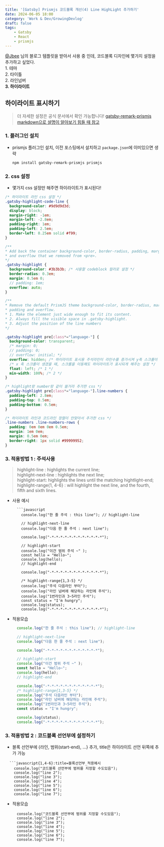 ```yaml
---
title: '[Gatsby] Prismjs 코드블록 개선(4) Line HighLight 추가하기'
date: 2024-06-05 18:00
category: 'Work & Dev/GrowingDevlog'
draft: false
tags:
    - Gatsby
    - React
    - prismjs
---
```

<aside>
<a href="https://github.com/JaeYeopHan">@Jbee</a> 님의 블로그 템플릿을 받아서 사용 중 인데, 코드블록 디자인에 몇가지 설정을 추가하고 싶었다.  <br/>
1. 테마 <br/>
2. 타이틀 <br/>
2. 라인넘버 <br/>
<b>3. 하이라이트</b>  <br/>
</aside>

## 하이라이트 표시하기

  > 더 자세한 설정은 공식 문서에서 확인 가능합니다!
  > [gatsby-remark-prismjs](https://www.gatsbyjs.com/plugins/gatsby-remark-prismjs/)  
  > [markdown으로 설명이 알아보기 힘들 때 참고](https://unpkg.com/browse/gatsby-remark-prismjs@3.2.4/README.md)  

### 1. 플러그인 설치
* prismjs 플러그인 설치, 이전 포스팅에서 설치하고 `package.json`에 이미있으면 생략
  ```bash
  npm install gatsby-remark-prismjs prismjs
  ```

### 2. css 설정
  * 몇가지 css 설정만 해주면 하이라이트가 표시된다!

  ```css:title=style/code.scss
  /* 하이라이트 라인 css 설정 */
  .gatsby-highlight-code-line {
    background-color: #9d9d9d3d;
    display: block;
    margin-right: -1em;
    margin-left: -2.8em;
    padding-right: 1em;
    padding-left: 2.5em;
    border-left: 0.25em solid #f99;
  }

  /**
  * Add back the container background-color, border-radius, padding, margin
  * and overflow that we removed from <pre>.
  */
  .gatsby-highlight {
    background-color: #3b3b3b; /* 사용할 codeblock 컬러로 설정 */
    border-radius: 0.3em;
    margin: 0.5em 0;
    // padding: 1em;
    overflow: auto;
  }

  /**
  * Remove the default PrismJS theme background-color, border-radius, margin,
  * padding and overflow.
  * 1. Make the element just wide enough to fit its content.
  * 2. Always fill the visible space in .gatsby-highlight.
  * 3. Adjust the position of the line numbers
  */
  
  .gatsby-highlight pre[class*="language-"] {
    background-color: transparent;
    /* margin: 0;
    // padding: 0;
    // overflow: initial; */
    overflow: hidden; /* 하이라이트 표시용 주석라인이 라인수를 증가시켜 y축 스크롤이 생기는 것으로 추정, hidden으로 바꿈 */
    /* x 축 스크롤이 생겼을 때, 스크롤을 이동해도 하이라이트가 표시되게 해주는 설정 */
    float: left; /* 1 */
    min-width: 100%; /* 2 */
  }

  /* highlight랑 number랑 같이 쓸거라 추가한 css */
  .gatsby-highlight pre[class*="language-"].line-numbers {
    padding-left: 2.8em;
    padding-top: 0.5em;
    padding-bottom: 0.5em;
  }

  /* 하이라이트 라인과 코드라인 정렬이 안맞아서 추가한 css */
  .line-numbers .line-numbers-rows {
    padding: 0em 0em 0em 0.5em;
    margin: 1em 0em;
    margin: 0.5em 0em;
    border-right: 1px solid #99999952;
  }
  ```

### 3. 적용방법 1 : 주석사용

> highlight-line : highlights the current line;  
> highlight-next-line : highlights the next line;  
> highlight-start: highlights the lines until the matching hightlight-end;  
> highlight-range{1, 4-6} : will highlight the next line, and the fourth, fifth and sixth lines.  


* 사용 예시
  ```none
    ```javascript
      console.log("한 줄 주석 : this line"); // highlight-line  

      // highlight-next-line
      console.log("다음 한 줄 주석 : next line");

      console.log("-*-*-*-*-*-*-*-*-*-*-*-*");

      // highlight-start
      console.log("이건 범위 주석 ~" );
      const hello = "Hello~";
      console.log(hello);
      // highlight-end

      console.log("-*-*-*-*-*-*-*-*-*-*-*-*");

      /* highlight-range{1,3-5} */
      console.log("주석 다음라인 부터");
      console.log("라인 넘버에 해당하는 라인에 주석");
      console.log("1번라인과 3~5라인 주석");
      const status = "I'm hungry";
      console.log(status);
      console.log("-*-*-*-*-*-*-*-*-*-*-*-*");
  ```


* 적용모습
  ```javascript
    console.log("한 줄 주석 : this line"); // highlight-line  

    // highlight-next-line
    console.log("다음 한 줄 주석 : next line");

    console.log("-*-*-*-*-*-*-*-*-*-*-*-*");

    // highlight-start
    console.log("이건 범위 주석 ~" );
    const hello = "Hello~";
    console.log(hello);
    // highlight-end

    console.log("-*-*-*-*-*-*-*-*-*-*-*-*");
    /* highlight-range{1,3-5} */
    console.log("주석 다음라인 부터");
    console.log("라인 넘버에 해당하는 라인에 주석");
    console.log("1번라인과 3~5라인 주석");
    const status = "I'm hungry";

    console.log(status);
    console.log("-*-*-*-*-*-*-*-*-*-*-*-*");
  ```

### 3. 적용방법 2 : 코드블록 선언부에 설정하기
* 블록 선언부에 {라인, 범위(start-end), ...} 추가, title은 하이라이트 선언 뒤쪽에 추가 가능
```none
  ```javascript{1,4-6}:title=블록선언부_적용예시
    console.log("코드블록 선언부에 범위를 지정할 수도있음");
    console.log("line 2");
    console.log("line 3");
    console.log("line 4");
    console.log("line 5");
    console.log("line 6");
    console.log("line 7");
```

* 적용모습
  ```javascript{1,4-6}:title=블록선언부_적용예시
    console.log("코드블록 선언부에 범위를 지정할 수도있음");
    console.log("line 2");
    console.log("line 3");
    console.log("line 4");
    console.log("line 5");
    console.log("line 6");
    console.log("line 7");
  ```
